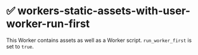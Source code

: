 # ✅ workers-static-assets-with-user-worker-run-first

This Worker contains assets as well as a Worker script. `run_worker_first` is set to `true`.
